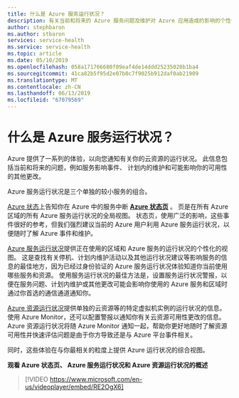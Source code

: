 ```yaml
---
title: 什么是 Azure 服务运行状况？
description: 有关当前和将来的 Azure 服务问题及维护对 Azure 应用造成的影响的个性化信息。
author: stephbaron
ms.author: stbaron
services: service-health
ms.service: service-health
ms.topic: article
ms.date: 05/10/2019
ms.openlocfilehash: 058a171766680f09eaf4de14ddd25235020b1ba4
ms.sourcegitcommit: 41ca82b5f95d2e07b0c7f9025b912daf0ab21909
ms.translationtype: MT
ms.contentlocale: zh-CN
ms.lasthandoff: 06/13/2019
ms.locfileid: "67079569"
---
```

# <a name="what-is-azure-service-health"></a>什么是 Azure 服务运行状况？

Azure 提供了一系列的体验，以向您通知有关你的云资源的运行状况。 此信息包括当前和将来的问题，例如服务影响事件、 计划内的维护和可能影响你的可用性的其他更改。

Azure 服务运行状况是三个单独的较小服务的组合。

[Azure 状态](azure-status-overview.md)上告知你在 Azure 中的服务中断 **[Azure 状态页](https://status.azure.com)** 。 页是在所有 Azure 区域的所有 Azure 服务运行状况的全局视图。 状态页，使用广泛的影响，这些事件很好的参考，但我们强烈建议当前的 Azure 用户利用 Azure 服务运行状况，以便随时了解 Azure 事件和维护。

[Azure 服务运行状况](service-health-overview.md)提供正在使用的区域和 Azure 服务的运行状况的个性化的视图。 这是查找有关停机、计划内维护活动以及其他运行状况建议等影响服务的信息的最佳地方，因为已经过身份验证的 Azure 服务运行状况体验知道你当前使用哪些服务和资源。 使用服务运行状况的最佳方法是，设置服务运行状况警报，以便在服务问题、计划内维护或其他更改可能会影响你使用的 Azure 服务和区域时通过你首选的通信通道通知你。

[Azure 资源运行状况](resource-health-overview.md)提供单独的云资源等的特定虚拟机实例的运行状况的信息。 使用 Azure Monitor，还可以配置警报以通知你有关云资源可用性更改的信息。 Azure 资源运行状况将随 Azure Monitor 通知一起，帮助你更好地随时了解资源可用性并快速评估问题是由于你方导致还是与 Azure 平台事件相关。

同时，这些体验在与你最相关的粒度上提供 Azure 运行状况的综合视图。

**观看 Azure 状态页、 Azure 服务运行状况和 Azure 资源运行状况的概述**

>[!VIDEO https://www.microsoft.com/en-us/videoplayer/embed/RE2OgX6]
